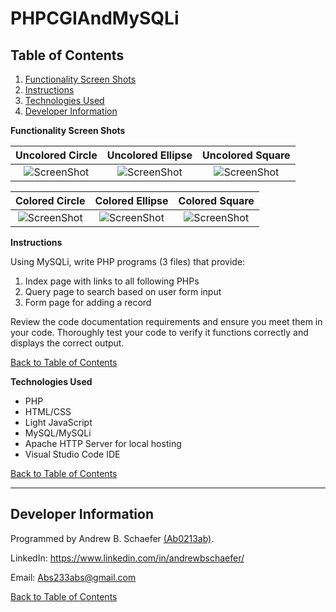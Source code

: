 # PHPCGIAndMySQLi

## Table of Contents
1. [Functionality Screen Shots](#functionality-screen-shots)
2. [Instructions](#instructions)
3. [Technologies Used](#technologies-used)
4. [Developer Information](#developer-information)

**Functionality Screen Shots**

Uncolored Circle                 |  Uncolored Ellipse               |  Uncolored Square
:-------------------------:|:-------------------------:|:-------------------------:
![ScreenShot](/images/gui1.PNG)  |  ![ScreenShot](/images/gui2.PNG) | ![ScreenShot](/images/gui3.PNG)

Colored Circle                 |  Colored Ellipse               |  Colored Square
:-------------------------:|:-------------------------:|:-------------------------:
![ScreenShot](/images/gui6.PNG)  |  ![ScreenShot](/images/gui5.PNG) | ![ScreenShot](/images/gui4.PNG)

**Instructions**

Using MySQLi, write PHP programs (3 files) that provide: <br>                                                 
                                                                                            
1. Index page with links to all following PHPs                                               
2. Query page to search based on user form input                                             
3. Form page for adding a record                                                            
                                                                       
Review the code documentation requirements and ensure you meet them in your code. Thoroughly test your code to 
verify it functions correctly and displays the correct output.

[Back to Table of Contents](#table-of-contents)

**Technologies Used**
- PHP
- HTML/CSS
- Light JavaScript
- MySQL/MySQLi
- Apache HTTP Server for local hosting
- Visual Studio Code IDE

[Back to Table of Contents](#table-of-contents)

<hr>

## Developer Information
Programmed by Andrew B. Schaefer [(Ab0213ab)](https://github.com/Ab0213ab).

LinkedIn: https://www.linkedin.com/in/andrewbschaefer/

Email: Abs233abs@gmail.com 

[Back to Table of Contents](#table-of-contents)
